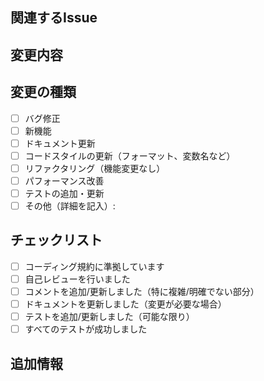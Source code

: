 ## 関連するIssue
<!-- このPRに関連するIssueがある場合は、ここに記入してください。例: #123 -->

## 変更内容
<!-- このプルリクエストで何を変更したかを説明してください -->

## 変更の種類
<!-- 当てはまる項目に x を入れてください（[] -> [x]） -->
- [ ] バグ修正
- [ ] 新機能
- [ ] ドキュメント更新
- [ ] コードスタイルの更新（フォーマット、変数名など）
- [ ] リファクタリング（機能変更なし）
- [ ] パフォーマンス改善
- [ ] テストの追加・更新
- [ ] その他（詳細を記入）:

## チェックリスト
<!-- 当てはまる項目に x を入れてください（[] -> [x]） -->
- [ ] コーディング規約に準拠しています
- [ ] 自己レビューを行いました
- [ ] コメントを追加/更新しました（特に複雑/明確でない部分）
- [ ] ドキュメントを更新しました（変更が必要な場合）
- [ ] テストを追加/更新しました（可能な限り）
- [ ] すべてのテストが成功しました

## 追加情報
<!-- その他の情報や変更による影響を記入してください --> 